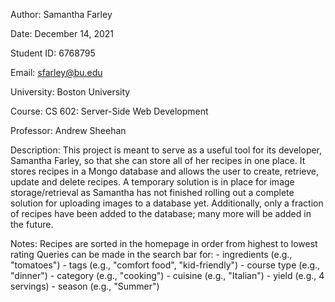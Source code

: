 Author:         Samantha Farley

Date:           December 14, 2021

Student ID:     6768795

Email:          sfarley@bu.edu

University:     Boston University

Course:         CS 602: Server-Side Web Development

Professor:      Andrew Sheehan

Description:    This project is meant to serve as a useful tool for its developer, Samantha Farley, so that she can store all of her recipes in one place. It stores 
                recipes in a Mongo database and allows the user to create, retrieve, update and delete recipes. A temporary solution is in place for image storage/retrieval as Samantha has not finished rolling out a complete solution for uploading images to a database yet. Additionally, only a fraction of recipes have been added to the database; many more will be added in the future.

Notes:          Recipes are sorted in the homepage in order from highest to lowest rating
                Queries can be made in the search bar for:
                - ingredients   (e.g., "tomatoes")
                - tags          (e.g., "comfort food", "kid-friendly")
                - course type   (e.g., "dinner")
                - category      (e.g., "cooking")
                - cuisine       (e.g., "Italian")
                - yield         (e.g., 4 servings)
                - season        (e.g., "Summer")
            
